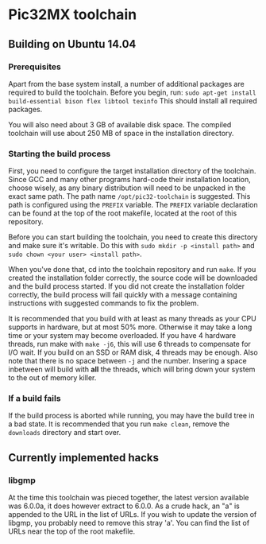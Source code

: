 # Pic32MX toolchain


## Building on Ubuntu 14.04
### Prerequisites
Apart from the base system install, a number of additional packages are required to
build the toolchain. Before you begin, run:
`sudo apt-get install build-essential bison flex libtool texinfo`
This should install all required packages.

You will also need about 3 GB of available disk space. The compiled toolchain
will use about 250 MB of space in the installation directory.

### Starting the build process
First, you need to configure the target installation directory of the toolchain.
Since GCC and many other programs hard-code their installation location, choose wisely,
as any binary distribution will need to be unpacked in the exact same path.
The path name `/opt/pic32-toolchain` is suggested. This path is configured using
the `PREFIX` variable. The `PREFIX` variable declaration can be found at the top of the
root makefile, located at the root of this repository.

Before you can start building the toolchain, you need to create this directory and make
sure it's writable. Do this with `sudo mkdir -p <install path>` and 
`sudo chown <your user> <install path>`.

When you've done that, cd into the toolchain repository and run `make`.
If you created the installation folder correctly, the source code will be downloaded and
the build process started. If you did not create the installation folder correctly, the
build process will fail quickly with a message containing instructions with suggested
commands to fix the problem.

It is recommended that you build with at least as many threads as your CPU supports in
hardware, but at most 50% more. Otherwise it may take a long time or your system may
become overloaded. If you have 4 hardware threads, run make with `make -j6`, this will
use 6 threads to compensate for I/O wait. If you build on an SSD or RAM disk, 
4 threads may be enough. Also note that there is no space between `-j`
and the number. Insering a space inbetween will build with **all**
the threads, which will bring down your system to the out of memory killer.

### If a build fails
If the build process is aborted while running, you may have the build tree in a bad
state. It is recommended that you run `make clean`, remove the `downloads` directory
and start over.

## Currently implemented hacks
### libgmp
At the time this toolchain was pieced together, the latest version available
was 6.0.0a, it does however extract to 6.0.0. As a crude hack, an "a" is appended to the
URL in the list of URLs. If you wish to update the version of libgmp, you probably
need to remove this stray 'a'. You can find the list of URLs near the top of the
root makefile.
